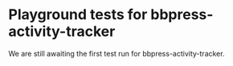 # Playground tests for bbpress-activity-tracker
We are still awaiting the first test run for bbpress-activity-tracker.
